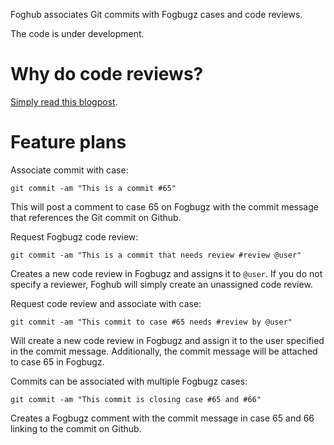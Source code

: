 Foghub associates Git commits with Fogbugz cases and code reviews.

The code is under development.

# Why do code reviews?

[Simply read this blogpost](http://www.codinghorror.com/blog/2006/01/code-reviews-just-do-it.html).

# Feature plans

Associate commit with case: 

    git commit -am "This is a commit #65"

This will post a comment to case 65 on Fogbugz with the commit message that references the Git commit on Github.

Request Fogbugz code review:

    git commit -am "This is a commit that needs review #review @user"

Creates a new code review in Fogbugz and assigns it to `@user`. If you do not specify a reviewer, Foghub will simply create an unassigned code review.

Request code review and associate with case:

    git commit -am "This commit to case #65 needs #review by @user"

Will create a new code review in Fogbugz and assign it to the user specified in the commit message. Additionally, the commit message will be attached to case 65 in Fogbugz.

Commits can be associated with multiple Fogbugz cases:

    git commit -am "This commit is closing case #65 and #66"

Creates a Fogbugz comment with the commit message in case 65 and 66 linking to the commit on Github.
